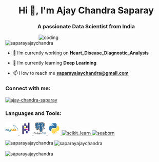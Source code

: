<h1 align="center">Hi 👋, I'm Ajay Chandra Saparay</h1>
<h3 align="center">A passionate Data Scientist from India</h3>

<img align="right" alt="coding" width="400" src="https://i.pinimg.com/originals/88/e5/a4/88e5a4a52f0d7725c5e56364422b79fc.gif">

<p align="left"> <img src="https://komarev.com/ghpvc/?username=saparayajaychandra&label=Profile%20views&color=0e75b6&style=flat" alt="saparayajaychandra" /> </p>

- 🔭 I’m currently working on **Heart_Disease_Diagnostic_Analysis**

- 🌱 I’m currently learning **Deep Learining**

- 📫 How to reach me **saparayajaychandra@gmail.com**

<h3 align="left">Connect with me:</h3>
<p align="left">
<a href="https://linkedin.com/in/ajay-chandra-saparay" target="blank"><img align="center" src="https://raw.githubusercontent.com/rahuldkjain/github-profile-readme-generator/master/src/images/icons/Social/linked-in-alt.svg" alt="ajay-chandra-saparay" height="30" width="40" /></a>
</p>

<h3 align="left">Languages and Tools:</h3>
<p align="left"> <a href="https://www.mysql.com/" target="_blank" rel="noreferrer"> <img src="https://raw.githubusercontent.com/devicons/devicon/master/icons/mysql/mysql-original-wordmark.svg" alt="mysql" width="40" height="40"/> </a> <a href="https://pandas.pydata.org/" target="_blank" rel="noreferrer"> <img src="https://raw.githubusercontent.com/devicons/devicon/2ae2a900d2f041da66e950e4d48052658d850630/icons/pandas/pandas-original.svg" alt="pandas" width="40" height="40"/> </a> <a href="https://www.postgresql.org" target="_blank" rel="noreferrer"> <img src="https://raw.githubusercontent.com/devicons/devicon/master/icons/postgresql/postgresql-original-wordmark.svg" alt="postgresql" width="40" height="40"/> </a> <a href="https://www.python.org" target="_blank" rel="noreferrer"> <img src="https://raw.githubusercontent.com/devicons/devicon/master/icons/python/python-original.svg" alt="python" width="40" height="40"/> </a> <a href="https://scikit-learn.org/" target="_blank" rel="noreferrer"> <img src="https://upload.wikimedia.org/wikipedia/commons/0/05/Scikit_learn_logo_small.svg" alt="scikit_learn" width="40" height="40"/> </a> <a href="https://seaborn.pydata.org/" target="_blank" rel="noreferrer"> <img src="https://seaborn.pydata.org/_images/logo-mark-lightbg.svg" alt="seaborn" width="40" height="40"/> </a> </p>

<p><img align="left" src="https://github-readme-stats.vercel.app/api/top-langs?username=saparayajaychandra&show_icons=true&locale=en&layout=compact" alt="saparayajaychandra" /></p>

<p>&nbsp;<img align="center" src="https://github-readme-stats.vercel.app/api?username=saparayajaychandra&show_icons=true&locale=en" alt="saparayajaychandra" /></p>

<p><img align="center" src="https://github-readme-streak-stats.herokuapp.com/?user=saparayajaychandra&" alt="saparayajaychandra" /></p>
